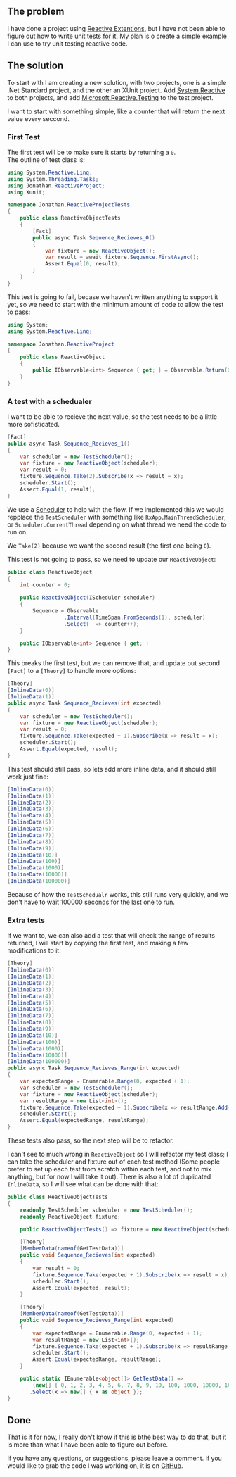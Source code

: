 ## The problem

I have done a project using [Reactive Extentions](http://reactivex.io/), but I have not been able to figure out how to write unit tests for it.
My plan is o create a simple example I can use to try unit testing reactive code.

## The solution

To start with I am creating a new solution, with two projects, one is a simple .Net Standard project, and the other an XUnit project.
Add [System.Reactive](https://www.nuget.org/packages/System.Reactive/) to both projects, and add [Microsoft.Reactive.Testing](https://www.nuget.org/packages/Microsoft.Reactive.Testing/) to the test project.

I want to start with something simple, like a counter that will return the next value every seccond.

### First Test

The first test will be to make sure it starts by returning a `0`.  
The outline of test class is:

```csharp
using System.Reactive.Linq;
using System.Threading.Tasks;
using Jonathan.ReactiveProject;
using Xunit;

namespace Jonathan.ReactiveProjectTests
{
    public class ReactiveObjectTests
    {
        [Fact]
        public async Task Sequence_Recieves_0()
        {
            var fixture = new ReactiveObject();
            var result = await fixture.Sequence.FirstAsync();
            Assert.Equal(0, result);
        }
    }
}
```

This test is going to fail, becase we haven't written anything to support it yet,
so we need to start with the minimum amount of code to allow the test to pass:

```csharp
using System;
using System.Reactive.Linq;

namespace Jonathan.ReactiveProject
{
    public class ReactiveObject
    {
        public IObservable<int> Sequence { get; } = Observable.Return(0);
    }
}
```

### A test with a schedualer

I want to be able to recieve the next value, so the test needs to be a little more sofisticated.

```csharp
[Fact]
public async Task Sequence_Recieves_1()
{
    var scheduler = new TestScheduler();
    var fixture = new ReactiveObject(scheduler);
    var result = 0;
    fixture.Sequence.Take(2).Subscribe(x => result = x);
    scheduler.Start();
    Assert.Equal(1, result);
}
```

We use a [Scheduler](http://www.introtorx.com/Content/v1.0.10621.0/15_SchedulingAndThreading.html) to help with the flow. If we implemented this we would repplace the `TestScheduler` with something like `RxApp.MainThreadScheduler`, or `Scheduler.CurrentThread` depending on what thread we need the code to run on.

We `Take(2)` because we want the second result (the first one being `0`).

This test is not going to pass, so we need to update our `ReactiveObject`:

```csharp
public class ReactiveObject
{
    int counter = 0;

    public ReactiveObject(IScheduler scheduler)
    {
        Sequence = Observable
                  .Interval(TimeSpan.FromSeconds(1), scheduler)
                  .Select(_ => counter++);
    }

    public IObservable<int> Sequence { get; }
}
```

This breaks the first test, but we can remove that, and update out second `[Fact]` to a `[Theory]` to handle more options:

```csharp
[Theory]
[InlineData(0)]
[InlineData(1)]
public async Task Sequence_Recieves(int expected)
{
    var scheduler = new TestScheduler();
    var fixture = new ReactiveObject(scheduler);
    var result = 0;
    fixture.Sequence.Take(expected + 1).Subscribe(x => result = x);
    scheduler.Start();
    Assert.Equal(expected, result);
}
```

This test should still pass, so lets add more inline data, and it should still work just fine:

```csharp
[InlineData(0)]
[InlineData(1)]
[InlineData(2)]
[InlineData(3)]
[InlineData(4)]
[InlineData(5)]
[InlineData(6)]
[InlineData(7)]
[InlineData(8)]
[InlineData(9)]
[InlineData(10)]
[InlineData(100)]
[InlineData(1000)]
[InlineData(10000)]
[InlineData(100000)]
```

Because of how the `TestSchedualr` works, this still runs very quickly, and we don't have to wait 100000 seconds for the last one to run.

### Extra tests

If we want to, we can also add a test that will check the range of results returned, I will start by copying the first test, and making a few modifications to it:

```csharp
[Theory]
[InlineData(0)]
[InlineData(1)]
[InlineData(2)]
[InlineData(3)]
[InlineData(4)]
[InlineData(5)]
[InlineData(6)]
[InlineData(7)]
[InlineData(8)]
[InlineData(9)]
[InlineData(10)]
[InlineData(100)]
[InlineData(1000)]
[InlineData(10000)]
[InlineData(100000)]
public async Task Sequence_Recieves_Range(int expected)
{
    var expectedRange = Enumerable.Range(0, expected + 1);
    var scheduler = new TestScheduler();
    var fixture = new ReactiveObject(scheduler);
    var resultRange = new List<int>();
    fixture.Sequence.Take(expected + 1).Subscribe(x => resultRange.Add(x));
    scheduler.Start();
    Assert.Equal(expectedRange, resultRange);
}
```

These tests also pass, so the next step will be to refactor.

I can't see to much wrong in `ReactiveObject` so I will refactor my test class;
I can take the scheduler and fixture out of each test method (Some people prefer to set up each test from scratch within each test, and not to mix anything, but for now I will take it out). There is also a lot of duplicated `InlineData`, so I will see what can be done with that:

```csharp
public class ReactiveObjectTests
{
    readonly TestScheduler scheduler = new TestScheduler();
    readonly ReactiveObject fixture;

    public ReactiveObjectTests() => fixture = new ReactiveObject(scheduler);

    [Theory]
    [MemberData(nameof(GetTestData))]
    public void Sequence_Recieves(int expected)
    {
        var result = 0;
        fixture.Sequence.Take(expected + 1).Subscribe(x => result = x);
        scheduler.Start();
        Assert.Equal(expected, result);
    }

    [Theory]
    [MemberData(nameof(GetTestData))]
    public void Sequence_Recieves_Range(int expected)
    {
        var expectedRange = Enumerable.Range(0, expected + 1);
        var resultRange = new List<int>();
        fixture.Sequence.Take(expected + 1).Subscribe(x => resultRange.Add(x));
        scheduler.Start();
        Assert.Equal(expectedRange, resultRange);
    }

    public static IEnumerable<object[]> GetTestData() =>
        (new[] { 0, 1, 2, 3, 4, 5, 6, 7, 8, 9, 10, 100, 1000, 10000, 100000 })
       .Select(x => new[] { x as object });
}
```

## Done

That is it for now, I really don't know if this is bthe best way to do that, but it is more than what I have been able to figure out before.

If you have any questions, or suggestions, please leave a comment. If you would like to grab the code I was working on, it is on [GitHub](https://github.com/Thorocaine/JonathanPeelBlog/tree/master/RX-TDD-01).
<!--stackedit_data:
eyJoaXN0b3J5IjpbMTE5NTIwNDMyNCwxMDM5MzE4Ml19
-->